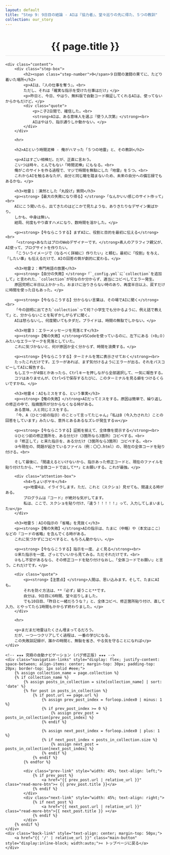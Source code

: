 ```yaml
---
layout: default
title: "Step 9: 9日目の結論 - AIは『協力者』、堂々巡りの先に得た、５つの教訓"
collection: our_story
---
```

<div class="container blog-post" style="max-width: 850px;">
    <header style="text-align:center; margin-bottom: 20px;">
         <h1 style="font-size: 2.2em; border-bottom: 2px solid #eee; padding-bottom:10px; margin-bottom: 5px;">{{ page.title }}</h1>
    </header>

    <div class="content">
        <div class="step-box">
            <h2><span class="step-number">9</span>９日間の激闘の果てに、たどり着いた場所</h2>
            <p>AIは、『人の仕事を奪う』。<br>
            ただし、それは「確実な指示を受けた仕事はだけ」</p>
            <p>昨日と、今日、やはり、無料版で自動コード検証してくれるAIは、使ってないからかもだけど。</p>
            <div class="quote">
                <p>こ子2日間で、確信した。<br>
                <strong>AIは、ある意味人を選ぶ『使う人次第』</strong><br>
                AIはやはり、指示通りしか動かない。</p>
            </div>
        </div>

        <hr>

        <h2>AIという時間泥棒 - 俺がハマった「５つの地雷」と、その教訓</h2>

        <p>AIはすごい相棒だ。だが、正直に言おう。
        こいつは時々、とんでもない「時間泥棒」にもなる。<br>
        俺がこのサイトを作る過程で、マジで時間を無駄にした「地雷」を５つ。<br>
        これからAIを触るあなたが、自分と同じ轍を踏まないため、未来の自分への備忘録でもあるかな。</p>

        <h3>地雷１：漠然とした「丸投げ」質問</h3>
        <p><strong>【最大の失敗になり得る】</strong>「なんかいい感じのサイト作って」<br>
        AIにこう聞いたら、出てきたのはどこかで見たような、ありきたりなデザイン案ばかり。
        しかも、中身は無い。
        結局、何度もやり直すハメになり、数時間を溶かした。</p>

        <p><strong>【今ならこうする】まずAIに、役割と目的を最初に伝える</strong><br>
        「<strong>あなたはプロのWebデザイナーです。</strong>素人のアラフィフ親父が、AI使って、ブログサイトを作りたい。
        「こういうイメージで（なるべく詳細に）作りたい」と頼む。最初に「役割」を与え、「したい事」も伝えるだけで、AIの回答の質が劇的に変わる。</p>

        <h3>地雷２：専門用語の放置</h3>
        <p><strong>【自分の失敗】</strong>「`_config.yml`に`collection`を追加して」と言われた、`collection`が何なのか分からず、適当にコピペしてエラー発生。
        原因究明に半日以上かかった。おまけに治りきらない時のあり、再度半日以上、戻すだけに時間を使った日もあった。</p>

        <p><strong>【今ならこうする】分からない言葉は、その場でAIに聞く</strong><br>
        「今の説明に出てきた`collection`って何？小学生でも分かるように、例え話で教えて」と、分からないことを恥ずかしがらずに聞く。
        AIは怒らないし、何度聞いてもタダだ。プライドは、時間の無駄でしかない。</p>

        <h3>地雷３：エラーメッセージを見落とす</h3>
        <p><strong>【俺の失敗】</strong>VSCodeを使っているのに、左下にある（☓0△０）みたいなエラーマークを見落としていた。
        これに気づかないと、何が原因か全く分からず、時間を浪費する。</p>

        <p><strong>【今ならこうする】ターミナルを常に表示させておく</strong><br>
        たったこれだけです。エラーがあれば、まず気付けるようにエラーが出る。それをパスコピーしてAIに報告する。
        もしエラーが4個とかあったら、Ctrlキーを押しながら全部選択して、一気に報告する。
        コツはありませんが、Ctrl+Sで保存するたびに、このターミナルを見る癖をつけるくらいですかね。</p>

        <h3>地雷４：AIもミスをする、という事実</h3>
        <p><strong>【俺の失敗】</strong>AIだってミスをする。原因は簡単で、繰り返しの修正の中で、指摘箇所が分からなくなる時がある。
        ある意味、人と同じミスをする。
        「今、A（ひとつ前の指示）のことって言ってたじゃん」「私はB（今入力された）ことの回答をしています」みたいな、意外とあるあるなズレが発生するｗ</p>

        <p><strong>【今ならこうする】証拠を揃えて、全体像を提示する</strong><br>
        ①ひとつ前の修正箇所を、ある分だけ（3箇所なら3箇所）コピペする。<br>
        ②「修正して」と来た指示を、ある分だけ（3箇所なら3箇所）コピペする。<br>
        ③今現在の、問題が起きているファイル（例：〇〇.html）の、現在の全体コードを貼り付ける。<br>

        そして最後に、「間違えるといけないから、指示あった修正コードと、現在のファイルを貼り付けたから、**全体コードで出して**」とお願いする。これが最強。</p>
        
        <div class="attention-box">
            <h4>ちょいボヤキ</h4>
            <p>地雷4は、イライラします。ただ、これと（スクショ）見せても、間違える時がある。
            プログラムは『コード』が絶対な気がしてます。
            私は、ここで、スクショを貼り付け、『違う！！！！！』って、入力してしまいましたｗ</p>
        </div>

        <h3>地雷５：AIの指示の「省略」を見抜く</h3>
        <p><strong>【俺の失敗】</strong>AIの指示は、たまに（中略）や（本文はここ）などの『コードの省略』を含んでくる時がある。
        これに気づかずにコピペすると、もちろん動かない。</p>

        <p><strong>【今ならこうする】指示を一度、よく見る</strong><br>
        ①来た指示を一度、ざっとでいいから見てみる。ただそれだけです。<br>
        ②もし不安があるなら、その修正コードを貼り付けなおし、「全体コードでお願い」と言う。これだけです。</p>

        <div class="quote">
            <p><strong>【注意点】</strong>人間は、思い込みます。そして、たまにAIも。
            それを防ぐ方法は、**『必ず』疑うこと**です。
            自分は、9日目に6時間、堂々巡りしました。
            でも10日目、「昨日と一緒だろうな？」と、全体コピペ、修正箇所貼り付け、直して入力、とやってたら1時間もかからず終わりました。</p>
        </div>
        
        <hr>

        <p>まだまだ地雷はたくさん埋まってるだろう。
        だが、一つ一つクリアしてく過程は、一番の学びになる。
        この失敗談記録が、誰かの時間と、無駄を省き、やる気を守ることになれば</p>
    </div>
    
    <!-- ★★★ 究極の自動ナビゲーション (バグ修正版) ★★★ -->
    <div class="navigation-links" style="display: flex; justify-content: space-between; align-items: center; margin-top: 30px; padding-top: 20px; border-top: 1px solid #eee;">
        {% assign collection_name = page.collection %}
        {% if collection_name %}
            {% assign posts_in_collection = site[collection_name] | sort: 'date' %}
            {% for post in posts_in_collection %}
                {% if post.url == page.url %}
                    {% assign prev_post_index = forloop.index0 | minus: 1 %}
                    {% if prev_post_index >= 0 %}
                        {% assign prev_post = posts_in_collection[prev_post_index] %}
                    {% endif %}

                    {% assign next_post_index = forloop.index0 | plus: 1 %}
                    {% if next_post_index < posts_in_collection.size %}
                        {% assign next_post = posts_in_collection[next_post_index] %}
                    {% endif %}
                {% endif %}
            {% endfor %}
            
            <div class="prev-link" style="width: 45%; text-align: left;">
                {% if prev_post %}
                    <a href="{{ prev_post.url | relative_url }}" class="read-more-btn">« {{ prev_post.title }}</a>
                {% endif %}
            </div>
            <div class="next-link" style="width: 45%; text-align: right;">
                {% if next_post %}
                    <a href="{{ next_post.url | relative_url }}" class="read-more-btn">{{ next_post.title }} »</a>
                {% endif %}
            </div>
        {% endif %}
    </div>
    <div class="back-link" style="text-align: center; margin-top: 50px;">
        <a href="{{ '/' | relative_url }}" class="main-button" style="display:inline-block; width:auto;">« トップページに戻る</a>
    </div>
</div>